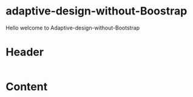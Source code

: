 # adaptive-design-without-Boostrap
Hello welcome to Adaptive-design-without-Bootstrap
<div style="">
<h1>Header</h1>
<img src="">
</div>
<div style="">
<h1>Content</h1>
</div>
<div style="">

</div>
